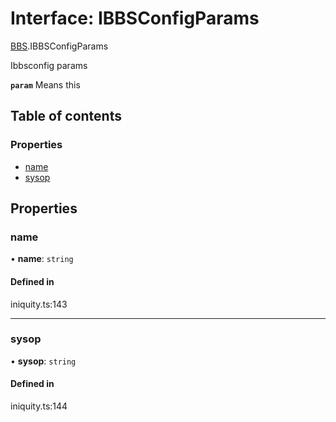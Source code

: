 # Interface: IBBSConfigParams

[BBS](../modules/BBS.md).IBBSConfigParams

Ibbsconfig params

**`param`** Means this

## Table of contents

### Properties

- [name](BBS.IBBSConfigParams.md#name)
- [sysop](BBS.IBBSConfigParams.md#sysop)

## Properties

### name

• **name**: `string`

#### Defined in

iniquity.ts:143

___

### sysop

• **sysop**: `string`

#### Defined in

iniquity.ts:144
